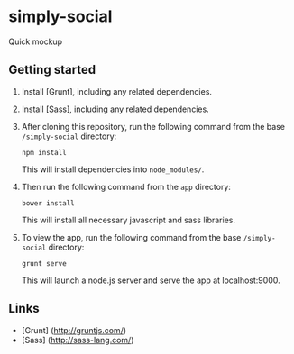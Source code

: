 # simply-social

Quick mockup

## Getting started

1. Install [Grunt], including any related dependencies.

2. Install [Sass], including any related dependencies.

3. After cloning this repository, run the following command from the base `/simply-social` directory:
    ```
    npm install
    ```
    This will install dependencies into `node_modules/`.

4. Then run the following command from the `app` directory:
    ```
    bower install
    ```
    This will install all necessary javascript and sass libraries.

5. To view the app, run the following command from the base `/simply-social` directory:
    ```
    grunt serve
    ```
    This will launch a node.js server and serve the app at localhost:9000. 

## Links

- [Grunt] (http://gruntjs.com/)
- [Sass] (http://sass-lang.com/)
